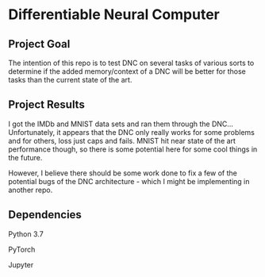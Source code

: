 # Differentiable Neural Computer

## Project Goal 
The intention of this repo is to test DNC on several tasks of various sorts to determine if the added memory/context of a DNC will be better for those tasks than the current state of the art.

## Project Results

I got the IMDb and MNIST data sets and ran them through the DNC... 
Unfortunately, it appears that the DNC only really works for some problems and for others, loss just caps and fails. 
MNIST hit near state of the art performance though, so there is some potential here for some cool things in the future.

However, I believe there should be some work done to fix a few of the potential bugs of the DNC architecture - which I might be implementing in another repo.

## Dependencies

Python 3.7

PyTorch

Jupyter
